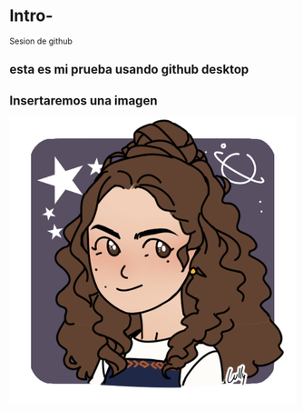 # Intro-


 Sesion de github


## esta es mi prueba usando github desktop
## Insertaremos una imagen

![hack](img/yo.png)